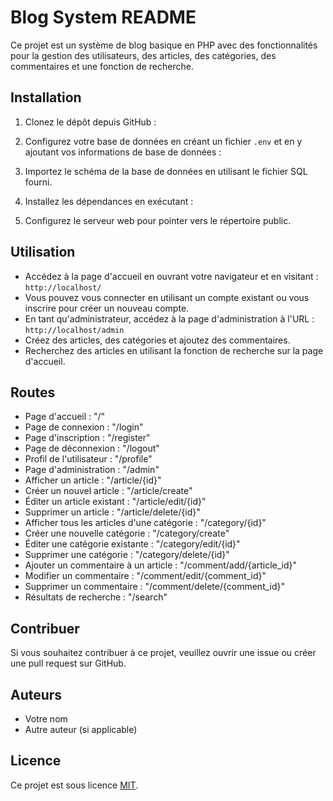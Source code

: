 # Blog System README

Ce projet est un système de blog basique en PHP avec des fonctionnalités pour la gestion des utilisateurs, des articles, des catégories, des commentaires et une fonction de recherche.

## Installation

1. Clonez le dépôt depuis GitHub :

2. Configurez votre base de données en créant un fichier `.env` et en y ajoutant vos informations de base de données :

3. Importez le schéma de la base de données en utilisant le fichier SQL fourni.

4. Installez les dépendances en exécutant :

5. Configurez le serveur web pour pointer vers le répertoire public.

## Utilisation

- Accédez à la page d'accueil en ouvrant votre navigateur et en visitant : `http://localhost/`
- Vous pouvez vous connecter en utilisant un compte existant ou vous inscrire pour créer un nouveau compte.
- En tant qu'administrateur, accédez à la page d'administration à l'URL : `http://localhost/admin`
- Créez des articles, des catégories et ajoutez des commentaires.
- Recherchez des articles en utilisant la fonction de recherche sur la page d'accueil.

## Routes

- Page d'accueil : "/"
- Page de connexion : "/login"
- Page d'inscription : "/register"
- Page de déconnexion : "/logout"
- Profil de l'utilisateur : "/profile"
- Page d'administration : "/admin"
- Afficher un article : "/article/{id}"
- Créer un nouvel article : "/article/create"
- Éditer un article existant : "/article/edit/{id}"
- Supprimer un article : "/article/delete/{id}"
- Afficher tous les articles d'une catégorie : "/category/{id}"
- Créer une nouvelle catégorie : "/category/create"
- Éditer une catégorie existante : "/category/edit/{id}"
- Supprimer une catégorie : "/category/delete/{id}"
- Ajouter un commentaire à un article : "/comment/add/{article_id}"
- Modifier un commentaire : "/comment/edit/{comment_id}"
- Supprimer un commentaire : "/comment/delete/{comment_id}"
- Résultats de recherche : "/search"

## Contribuer

Si vous souhaitez contribuer à ce projet, veuillez ouvrir une issue ou créer une pull request sur GitHub.

## Auteurs

- Votre nom
- Autre auteur (si applicable)

## Licence

Ce projet est sous licence [MIT](LICENSE).
